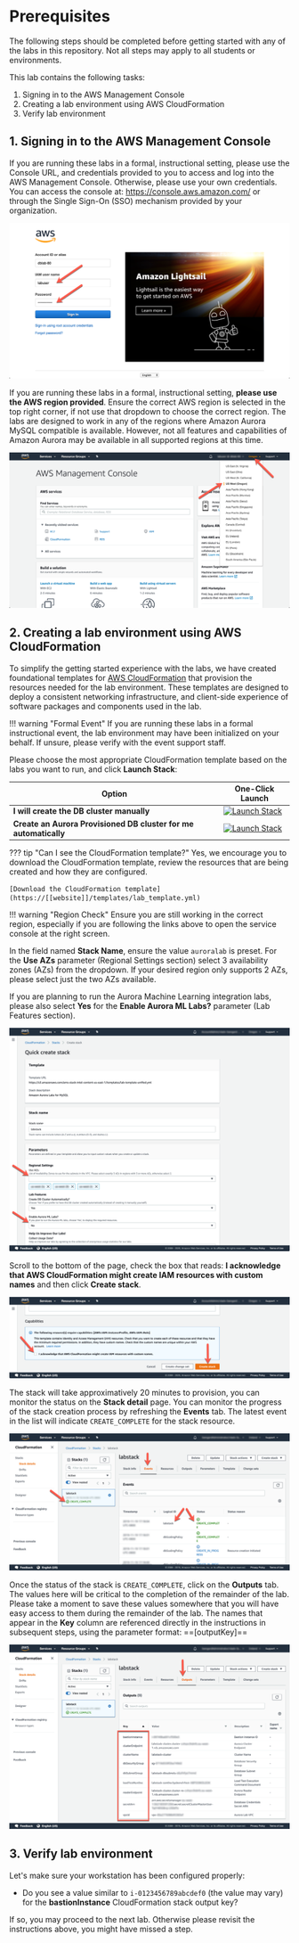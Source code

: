 # Prerequisites

The following steps should be completed before getting started with any of the labs in this repository. Not all steps may apply to all students or environments.

This lab contains the following tasks:

1. Signing in to the AWS Management Console
2. Creating a lab environment using AWS CloudFormation
3. Verify lab environment


## 1. Signing in to the AWS Management Console

If you are running these labs in a formal, instructional setting, please use the Console URL, and credentials provided to you to access and log into the AWS Management Console. Otherwise, please use your own credentials. You can access the console at: <a href="https://console.aws.amazon.com/" target="_blank">https://console.aws.amazon.com/</a> or through the Single Sign-On (SSO) mechanism provided by your organization.

<span class="image">![AWS Management Console Login](1-login.png?raw=true)</span>

If you are running these labs in a formal, instructional setting, **please use the AWS region provided**. Ensure the correct AWS region is selected in the top right corner, if not use that dropdown to choose the correct region. The labs are designed to work in any of the regions where Amazon Aurora MySQL compatible is available. However, not all features and capabilities of Amazon Aurora may be available in all supported regions at this time.

<span class="image">![AWS Management Console Region Selection](1-region-select.png?raw=true)</span>


## 2. Creating a lab environment using AWS CloudFormation

To simplify the getting started experience with the labs, we have created foundational templates for <a href="https://aws.amazon.com/cloudformation/" target="_blank">AWS CloudFormation</a> that provision the resources needed for the lab environment. These templates are designed to deploy a consistent networking infrastructure, and client-side experience of software packages and components used in the lab.

!!! warning "Formal Event"
    If you are running these labs in a formal instructional event, the lab environment may have been initialized on your behalf. If unsure, please verify with the event support staff.

Please choose the most appropriate CloudFormation template based on the labs you want to run, and click **Launch Stack**:

Option | One-Click Launch
--- | ---
**I will create the DB cluster manually** | <a href="https://console.aws.amazon.com/cloudformation/home?region=us-west-2#/stacks/create/review?stackName=auroralab&templateURL=https://s3.amazonaws.com/[[bucket]]/templates/lab_template.yml&param_deployCluster=No" target="_blank"><img src="/assets/images/cloudformation-launch-stack.png" alt="Launch Stack"></a>
**Create an Aurora Provisioned DB cluster for me automatically** | <a href="https://console.aws.amazon.com/cloudformation/home?region=us-west-2#/stacks/create/review?stackName=auroralab&templateURL=https://s3.amazonaws.com/[[bucket]]/templates/lab_template.yml&param_deployCluster=Yes" target="_blank"><img src="/assets/images/cloudformation-launch-stack.png" alt="Launch Stack"></a>

??? tip "Can I see the CloudFormation template?"
    Yes, we encourage you to download the CloudFormation template, review the resources that are being created and how they are configured.

    [Download the CloudFormation template](https://[[website]]/templates/lab_template.yml)

!!! warning "Region Check"
    Ensure you are still working in the correct region, especially if you are following the links above to open the service console at the right screen.

In the field named **Stack Name**, ensure the value `auroralab` is preset. For the **Use AZs** parameter (Regional Settings section) select 3 availability zones (AZs) from the dropdown. If your desired region only supports 2 AZs, please select just the two AZs available.

If you are planning to run the Aurora Machine Learning integration labs, please also select **Yes** for the **Enable Aurora ML Labs?** parameter (Lab Features section).

<span class="image">![Create Stack](2-create-stack-params.png?raw=true)</span>

Scroll to the bottom of the page, check the box that reads: **I acknowledge that AWS CloudFormation might create IAM resources with custom names** and then click **Create stack**.

<span class="image">![Create Stack](2-create-stack-confirm.png?raw=true)</span>

The stack will take approximatively 20 minutes to provision, you can monitor the status on the **Stack detail** page. You can monitor the progress of the stack creation process by refreshing the **Events** tab. The latest event in the list will indicate `CREATE_COMPLETE` for the stack resource.

<span class="image">![Stack Status](2-stack-status.png?raw=true)</span>

Once the status of the stack is `CREATE_COMPLETE`, click on the **Outputs** tab. The values here will be critical to the completion of the remainder of the lab.  Please take a moment to save these values somewhere that you will have easy access to them during the remainder of the lab. The names that appear in the **Key** column are referenced directly in the instructions in subsequent steps, using the parameter format: ==[outputKey]==

<span class="image">![Stack Outputs](2-stack-outputs.png?raw=true)</span>

## 3. Verify lab environment

Let's make sure your workstation has been configured properly:

* Do you see a value similar to `i-0123456789abcdef0` (the value may vary) for the **bastionInstance** CloudFormation stack output key?

If so, you may proceed to the next lab. Otherwise please revisit the instructions above, you might have missed a step.
